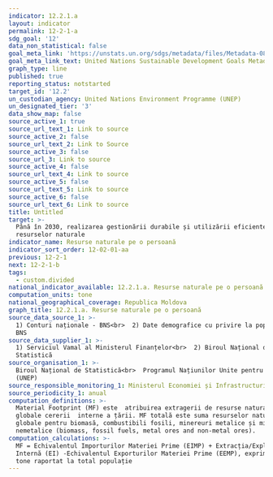 ```yaml
---
indicator: 12.2.1.a
layout: indicator
permalink: 12-2-1-a
sdg_goal: '12'
data_non_statistical: false
goal_meta_link: 'https://unstats.un.org/sdgs/metadata/files/Metadata-08-04-01.pdf '
goal_meta_link_text: United Nations Sustainable Development Goals Metadata (PDF 4.0 MB)
graph_type: line
published: true
reporting_status: notstarted
target_id: '12.2'
un_custodian_agency: United Nations Environment Programme (UNEP)
un_designated_tier: '3'
data_show_map: false
source_active_1: true
source_url_text_1: Link to source
source_active_2: false
source_url_text_2: Link to Source
source_active_3: false
source_url_3: Link to source
source_active_4: false
source_url_text_4: Link to source
source_active_5: false
source_url_text_5: Link to source
source_active_6: false
source_url_text_6: Link to source
title: Untitled
target: >-
  Până în 2030, realizarea gestionării durabile și utilizării eficiente a
  resurselor naturale
indicator_name: Resurse naturale pe o persoană
indicator_sort_order: 12-02-01-aa
previous: 12-2-1
next: 12-2-1-b
tags:
  - custom.divided
national_indicator_available: 12.2.1.a. Resurse naturale pe o persoană
computation_units: tone
national_geographical_coverage: Republica Moldova
graph_title: 12.2.1.a. Resurse naturale pe o persoană
source_data_source_1: >-
  1) Conturi naționale - BNS<br>  2) Date demografice cu privire la populație -
  BNS
source_data_supplier_1: >-
  1) Serviciul Vamal al Ministerul Finanțelor<br>  2) Biroul Național de
  Statistică
source_organisation_1: >-
  Biroul Național de Statistică<br>  Programul Națiunilor Unite pentru Mediu
  (UNEP)
source_responsible_monitoring_1: Ministerul Economiei și Infrastructurii
source_periodicity_1: anual
computation_definitions: >-
  Material Footprint (MF) este  atribuirea extragerii de resurse naturale
  globale cererii  interne a țării. MF totală este suma resurselor naturale
  globale pentru biomasă, combustibili fosili, minereuri metalice și minereuri
  nemetalice (biomass, fossil fuels, metal ores and non-metal ores).
computation_calculations: >-
  MF = Echivalentul Importurilor Materiei Prime (EIMP) + Extracția/Exploatarea
  Internă (EI) -Echivalentul Exporturilor Materiei Prime (EEMP), exprimat în
  tone raportat la total populație
---
```

